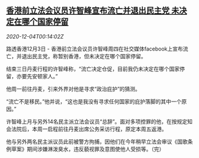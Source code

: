<!--1607041398000-->
[香港前立法会议员许智峰宣布流亡并退出民主党 未决定在哪个国家停留](https://cn.reuters.com/article/hk-politics-1203-thur-idCNKBS28E00Q)
------

<div><i>2020-12-04T00:14:02Z</i></div><p>路透香港12月3日 - 香港前立法会议员许智峰周四在社交媒体facebook上宣布流亡，并退出民主党，称暂别香港，但未决定在哪个国家停留。</p><p>结束三日丹麦行程的许智峰称，“流亡决定仓促，目前我仍未决定在哪个国家停留，亦要先安顿家人。”</p><p>他周一前往丹麦，引来外界对他是寻求“政治庇护”的猜测。</p><p>“流亡不是移民。”他并说，“这也是我没有寻求任何国家的庇护落脚的其中一个原因。”</p><p>许智峰上月与另外14名民主派立法会议员“总辞”。面对多项控罪的他，在按规定知会法院后，本周一启程前往丹麦出席公务采访行程，原定本周五返港。</p><p>他与另外两名民主派议员此前被警方拘捕，因他们在今年稍早立法会审议《国歌条例草案》期间涉嫌淋泼臭水，违反藐视罪及意图使他人受损等。（完）</p>

